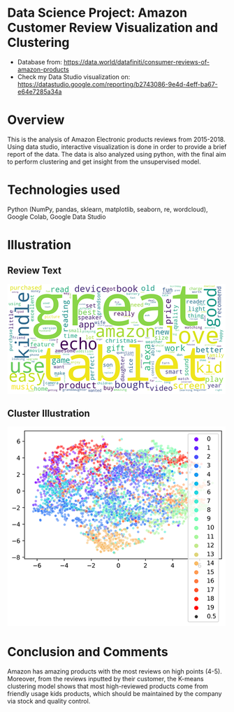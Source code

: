 # Data Science Project: Amazon Customer Review Visualization and Clustering
- Database from: https://data.world/datafiniti/consumer-reviews-of-amazon-products
- Check my Data Studio visualization on: https://datastudio.google.com/reporting/b2743086-9e4d-4eff-ba67-e64e7285a34a

# Overview
This is the analysis of Amazon Electronic products reviews from 2015-2018. Using data studio, interactive visualization is done in order to provide a brief report of the data. The data is also analyzed using python, with the final aim to perform clustering and get insight from the unsupervised model.

# Technologies used
Python (NumPy, pandas, sklearn, matplotlib, seaborn, re, wordcloud), Google Colab, Google Data Studio

# Illustration
## Review Text
![alt text](https://github.com/cindysuyitno/Amazon-Customer-Review-Analysis/blob/main/AmazonReviewTextVisualization.png)
## Cluster Illustration
![alt text](https://github.com/cindysuyitno/Amazon-Customer-Review-Analysis/blob/main/Cluster%20illustration.png)

# Conclusion and Comments
Amazon has amazing products with the most reviews on high points (4-5). Moreover, from the reviews inputted by their customer, the K-means clustering model shows that most high-reviewed products come from friendly usage kids products, which should be maintained by the company via stock and quality control. 
